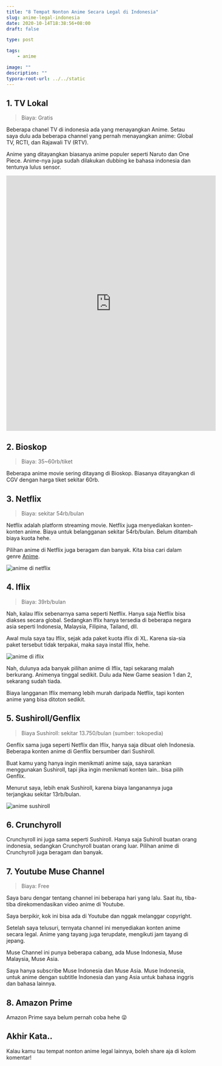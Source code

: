 ```yaml
---
title: "8 Tempat Nonton Anime Secara Legal di Indonesia"
slug: anime-legal-indonesia
date: 2020-10-14T18:38:56+08:00
draft: false

type: post

tags:
    - anime

image: ""
description: ""
typora-root-url: ../../static
---
```


## 1. TV Lokal

> Biaya: Gratis

Beberapa chanel TV di indonesia ada yang menayangkan Anime. Setau saya dulu ada beberapa channel yang pernah menayangkan anime: Global TV, RCTI, dan Rajawali TV (RTV).

Anime yang ditayangkan biasanya anime populer seperti Naruto dan One Piece. Anime-nya juga sudah dilakukan dubbing ke bahasa indonesia dan tentunya lulus sensor.

<iframe src="https://www.facebook.com/plugins/post.php?href=https%3A%2F%2Fweb.facebook.com%2FlangitRTV%2Fposts%2F4121181444618614&show_text=true&width=552&appId=1859589104297777&height=673" width="552" height="673" style="border:none;overflow:hidden" scrolling="no" frameborder="0" allowTransparency="true" allow="encrypted-media"></iframe>

## 2. Bioskop

> Biaya: 35~60rb/tiket

Beberapa anime movie sering ditayang di Bioskop. Biasanya ditayangkan di CGV dengan harga tiket sekitar 60rb.

## 3. Netflix

> Biaya: sekitar 54rb/bulan

Netflix adalah platform streaming movie. Netflix juga menyediakan konten-konten anime. Biaya untuk belangganan sekitar 54rb/bulan. Belum ditambah biaya kuota hehe.

Pilihan anime di Netflix juga beragam dan banyak. Kita bisa cari dalam genre [Anime](https://www.netflix.com/id/browse/genre/7424).

![anime di netflix](/img/anime-legal-indonesia/anime-netflix.png)

## 4. Iflix

> Biaya: 39rb/bulan

Nah, kalau Iflix sebenarnya sama seperti Netflix. Hanya saja Netflix bisa diakses secara global. Sedangkan Iflix hanya tersedia di beberapa negara asia seperti Indonesia, Malaysia, Filipina, Tailand, dll.

Awal mula saya tau Iflix, sejak ada paket kuota iflix di XL. Karena sia-sia paket tersebut tidak terpakai, maka saya instal Iflix, hehe.

![anime di iflix](/img/anime-legal-indonesia/anime-iflix.png)

Nah, dulunya ada banyak pilihan anime di Iflix, tapi sekarang malah berkurang. Animenya tinggal sedikit. Dulu ada New Game seasion 1 dan 2, sekarang sudah tiada.

Biaya langganan Iflix memang lebih murah daripada Netflix, tapi konten anime yang bisa ditoton sedikit.

## 5. Sushiroll/Genflix

> Biaya Sushiroll: sekitar 13.750/bulan (sumber: tokopedia)

Genflix sama juga seperti Netflix dan Iflix, hanya saja dibuat oleh Indonesia. Beberapa konten anime di Genflix bersumber dari Sushiroll.

Buat kamu yang hanya ingin menikmati anime saja, saya sarankan menggunakan Sushiroll, tapi jika ingin menikmati konten lain.. bisa pilih Genflix.

Menurut saya, lebih enak Sushiroll, karena biaya langanannya juga terjangkau sekitar 13rb/bulan.

![anime sushiroll](/img/anime-legal-indonesia/anime-sushiroll.png)

## 6. Crunchyroll

Crunchyroll ini juga sama seperti Sushiroll. Hanya saja Suhiroll buatan orang 
indonesia, sedangkan Crunchyroll buatan orang luar. Pilihan anime di Crunchyroll juga beragam dan banyak.



## 7. Youtube Muse Channel

> Biaya: Free

Saya baru dengar tentang channel ini beberapa hari yang lalu. Saat itu, tiba-tiba direkomendasikan video anime di Youtube.

Saya berpikir, kok ini bisa ada di Youtube dan nggak melanggar copyright.

Setelah saya telusuri, ternyata channel ini menyediakan konten anime secara legal. Anime yang tayang juga terupdate, mengikuti jam tayang di jepang.

Muse Channel ini punya beberapa cabang, ada Muse Indonesia, Muse Malaysia, Muse Asia.

Saya hanya subscribe Muse Indonesia dan Muse Asia. Muse Indonesia, untuk anime dengan subtitle Indonesia dan yang Asia untuk bahasa inggris dan bahasa lainnya.

## 8. Amazon Prime

Amazon Prime saya belum pernah coba hehe 😜

## Akhir Kata..

Kalau kamu tau tempat nonton anime legal lainnya, boleh share aja di kolom komentar!